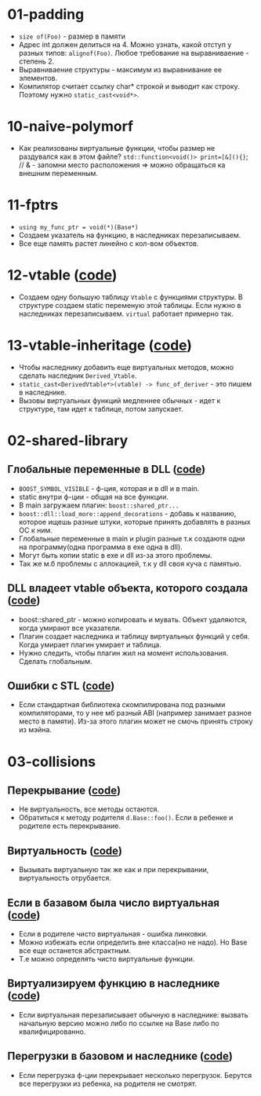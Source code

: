 # 01-padding
- `size of(Foo)` - размер в памяти
- Адрес int должен делиться на 4. Можно узнать, какой отступ у разных типов: `alignof(Foo)`. Любое требование на выравниваение - степень 2.
- Выравниваение структуры - максимум из выравнивание ее элементов.
- Компилятор считает ссылку char* строкой и выводит как строку. Поэтому нужно `static_cast<void*>`.
# 10-naive-polymorf
- Как реализованы виртуальные функции, чтобы размер не раздувался как в этом файле?
`std::function<void()> print=[&](){}`; // & - запомни место расположения => можно обращаться ка внешним переменным.
# 11-fptrs
- `using my_func_ptr = void(*)(Base*)`
- Создаем указатель на функцию, в наследниках перезаписываем.
- Все еще память растет линейно с кол-вом объектов.
# 12-vtable ([code](../11-211124/01-struct-internals/12-vtable.cpp))
- Создаем одну большую таблицу `Vtable` c функциями структуры. В структуре создаем static переменую этой таблицы. Если нужно в наследниках перезаписываем. `virtual` работает примерно так.
# 13-vtable-inheritage ([code](../11-211124/01-struct-internals/13-vtable-inheritance.cpp))
- Чтобы наследнику добавить еще виртуальных методов, можно сделать наследник `Derived_Vtable`.
- `static_cast<DerivedVtable*>(vtable) -> func_of_deriver` - это пишем в наследнике.
- Вызовы виртуальных функций медленнее обычных - идет к структуре, там идет к таблице, потом запускает.

# 02-shared-library
## Глобальные переменные в DLL ([code](../11-211124/02-shared-library/01-static-storage))
- `BOOST_SYMBOL_VISIBLE` - ф-ция, которая и в dll и в main.
- static внутри ф-ции - общая на все функции.
- В main загружаем плагин: `boost::shared_ptr...`
- `boost::dll::load_more::append_decorations` - добавь к названию, которое ищешь разные штуки, которые принять добавлять в разных ОС к ним.
- Глобальные переменные в main и plugin разные т.к создаютя одни на программу(одна программа в exe  одна в dll). 
- Могут быть копии static в exe и dll из-за этого проблемы.
- Так же м.б проблемы с аллокацией, т.к у dll своя куча с памятью.
## DLL владеет vtable объекта, которого создала ([code](../11-211124/02-shared-library/02-ownership))
- boost::shared_ptr - можно копировать и мувать. Объект удаляются, когда умирают все указатели.
- Плагин создает наследника и таблицу виртуальных функций у себя. Когда умирает плагин умирает и таблица. 
- Нужно следить, чтобы плагин жил на момент использования. Сделать глобальным.
## Ошибки с STL ([code](../11-211124/02-shared-library/03-stdlib-mismatch))
- Если стандартная библиотека скомпилирована под разными компиляторами, то у нее мб разный ABI (например занимает разное место в памяти). Из-за этого плагин может не смочь принять строку из мэйна.
# 03-collisions
## Перекрывание ([code](../11-211124/03-collisions/01-access-specific.cpp))
- Не виртуальность, все методы остаются.
- Обратиться к методу родителя `d.Base::foo()`. Если в ребенке и родителе есть перекрывание.
## Виртуальность ([code](../11-211124/03-collisions/02-access-specific-virtual.cpp))
- Вызывать виртуальную так же как и при перекрывании, виртуальность отрубается.
## Если в базавом была число виртуальная ([code](../11-211124/03-collisions/03-access-specific-pure-virtual.cpp))
- Если в родителе чисто виртуальная - ошибка линковки.
- Можно избежать если определить вне класса(но не надо). Но Base все еще останется абстрактным.
- Т.е можно определять чисто виртуальные функции.
## Виртуализируем функцию в наследнике ([code](../11-211124/03-collisions/04-make-virtual.cpp))
- Если виртуальная перезаписывает обычную в наследнике: вызвать начальную версию можно либо по ссылке на Base либо по квалифицированно.
## Перегрузки в базовом и наследнике ([code](../11-211124/03-collisions/10-using-add-overload.cpp))
- Если перегрузка ф-ции перекрывает несколько перегрузок. Берутся все перегрузки из ребенка, на родителя не смотрят.
